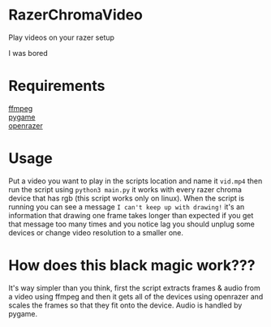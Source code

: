 # RazerChromaVideo
Play videos on your razer setup

I was bored
# Requirements
[ffmpeg](https://ffmpeg.org)<br/>
[pygame](https://pygame.org)<br/>
[openrazer](https://openrazer.github.io)
# Usage
Put a video you want to play in the scripts location and name it `vid.mp4` then run the script using `python3 main.py` it works with every razer chroma device that has rgb (this script works only on linux). When the script is running you can see a message `I can't keep up with drawing!` it's an information that drawing one frame takes longer than expected if you get that message too many times and you notice lag you should unplug some devices or change video resolution to a smaller one.
# How does this black magic work???
It's way simpler than you think, first the script extracts frames & audio from a video using ffmpeg and then it gets all of the devices using openrazer and scales the frames so that they fit onto the device. Audio is handled by pygame.